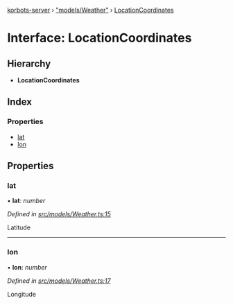 [korbots-server](../README.md) › ["models/Weather"](../modules/_models_weather_.md) › [LocationCoordinates](_models_weather_.locationcoordinates.md)

# Interface: LocationCoordinates

## Hierarchy

* **LocationCoordinates**

## Index

### Properties

* [lat](_models_weather_.locationcoordinates.md#lat)
* [lon](_models_weather_.locationcoordinates.md#lon)

## Properties

###  lat

• **lat**: *number*

*Defined in [src/models/Weather.ts:15](https://github.com/Xisabla/Korbots/blob/2fc3376/server/src/models/Weather.ts#L15)*

Latitude

___

###  lon

• **lon**: *number*

*Defined in [src/models/Weather.ts:17](https://github.com/Xisabla/Korbots/blob/2fc3376/server/src/models/Weather.ts#L17)*

Longitude
